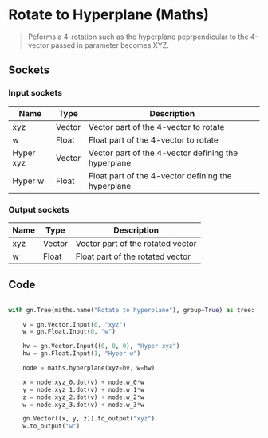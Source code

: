 # Rotate to Hyperplane (Maths)

> Peforms a 4-rotation such as the hyperplane peprpendicular to the 4-vector passed in parameter becomes XYZ.

## Sockets

### Input sockets

| Name        | Type        | Description                                                           |
| ----------- | ----------- | --------------------------------------------------------------------- |
| xyz         | Vector      | Vector part of the 4-vector to rotate                                 |
| w           | Float       | Float part of the 4-vector to rotate                                  |
| Hyper xyz   | Vector      | Vector part of the 4-vector defining the hyperplane                   |
| Hyper w     | Float       | Float part of the 4-vector defining the hyperplane                    |

### Output sockets

| Name        | Type        | Description                                                           |
| ----------- | ----------- | --------------------------------------------------------------------- |
| xyz         | Vector      | Vector part of the rotated vector                                     |
| w           | Float       | Float part of the rotated vector                                      |

## Code

``` python

with gn.Tree(maths.name("Rotate to hyperplane"), group=True) as tree:

    v = gn.Vector.Input(0, "xyz")
    w = gn.Float.Input(0, "w")

    hv = gn.Vector.Input((0, 0, 0), "Hyper xyz")
    hw = gn.Float.Input(1, "Hyper w")

    node = maths.hyperplane(xyz=hv, w=hw)

    x = node.xyz_0.dot(v) + node.w_0*w
    y = node.xyz_1.dot(v) + node.w_1*w
    z = node.xyz_2.dot(v) + node.w_2*w
    w = node.xyz_3.dot(v) + node.w_3*w

    gn.Vector((x, y, z)).to_output("xyz")
    w.to_output("w")
        
```

 
